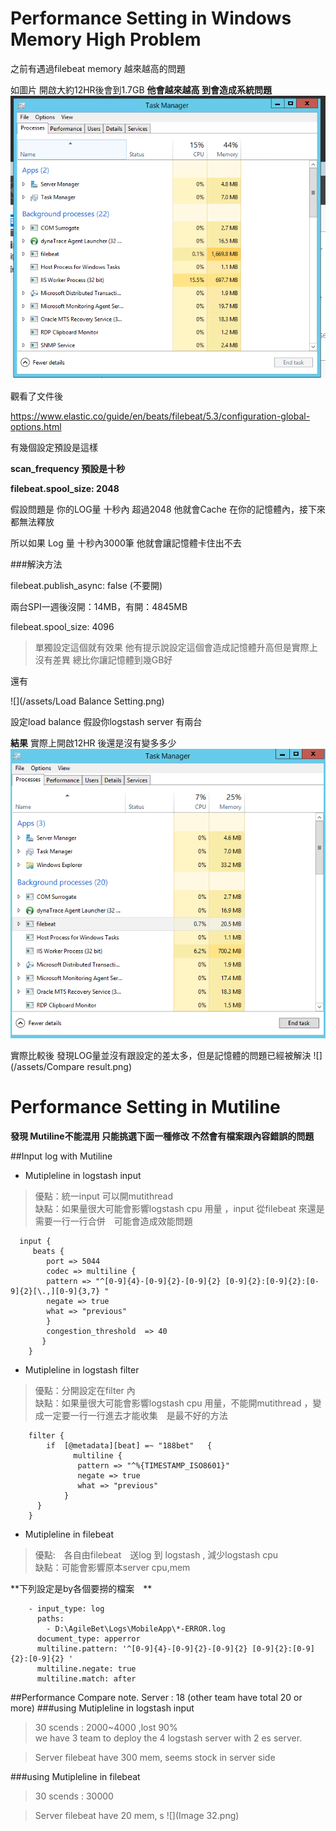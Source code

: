 # Performance Setting in Windows Memory High Problem
之前有遇過filebeat memory 越來越高的問題

如圖片 開啟大約12HR後會到1.7GB
**他會越來越高 到會造成系統問題**
![](/assets/filebeatdefault.png)

觀看了文件後

https://www.elastic.co/guide/en/beats/filebeat/5.3/configuration-global-options.html

有幾個設定預設是這樣

**scan_frequency 預設是十秒**

**filebeat.spool_size: 2048**

假設問題是 你的LOG量 十秒內 超過2048 他就會Cache 在你的記憶體內，接下來都無法釋放


所以如果 Log 量 十秒內3000筆 他就會讓記憶體卡住出不去

###解決方法

filebeat.publish_async: false (不要開)

兩台SPI一週後沒開：14MB，有開：4845MB

filebeat.spool_size: 4096 
> 單獨設定這個就有效果 他有提示說設定這個會造成記憶體升高但是實際上沒有差異 總比你讓記憶體到幾GB好


還有

![](/assets/Load Balance Setting.png)

設定load balance 假設你logstash server 有兩台

**結果**
實際上開啟12HR 後還是沒有變多多少
![](/assets/filebeatspoolsize.png)

實際比較後 發現LOG量並沒有跟設定的差太多，但是記憶體的問題已經被解決
![](/assets/Compare result.png)


# Performance Setting in Mutiline
**發現 Mutiline不能混用 只能挑選下面一種修改 不然會有檔案跟內容錯誤的問題**

##Input log with Mutiline

*  Mutipleline in logstash input   

>優點：統一input 可以開mutithread      
>缺點：如果量很大可能會影響logstash cpu 用量 ，input 從filebeat 來還是需要一行一行合併　可能會造成效能問題

      input {
         beats {
            port => 5044
            codec => multiline {
            pattern => "^[0-9]{4}-[0-9]{2}-[0-9]{2} [0-9]{2}:[0-9]{2}:[0-9]{2}[\.,][0-9]{3,7} "
            negate => true
            what => "previous"
            }
            congestion_threshold  => 40
           }
        }


* Mutipleline in logstash filter 

>優點：分開設定在filter 內   
>缺點：如果量很大可能會影響logstash cpu 用量，不能開mutithread ，變成一定要一行一行進去才能收集　是最不好的方法　　　　

        filter {
            if  [@metadata][beat] =~ "188bet"   {
                  multiline {
                   pattern => "^%{TIMESTAMP_ISO8601}"
                   negate => true
                   what => "previous"
                }
          }
        }
* Mutipleline in filebeat    

>優點:　各自由filebeat　送log 到 logstash , 減少logstash cpu     
>缺點：可能會影響原本server cpu,mem

**下列設定是by各個要撈的檔案　**




        - input_type: log
          paths:
            - D:\AgileBet\Logs\MobileApp\*-ERROR.log
          document_type: apperror	  
          multiline.pattern: '^[0-9]{4}-[0-9]{2}-[0-9]{2} [0-9]{2}:[0-9]{2}:[0-9]{2} '
          multiline.negate: true
          multiline.match: after
##Performance Compare note.
Server : 18 (other team have total 20 or more)
###using Mutipleline in logstash input  
>30 scends : 2000~4000  ,lost 90%   
>we have 3 team to deploy the 4 logstash server with 2 es server.

>Server filebeat have 300 mem, seems stock in server side 

###using Mutipleline in filebeat   

>30 scends : 30000

>Server filebeat have 20 mem, s
![](Image 32.png)




